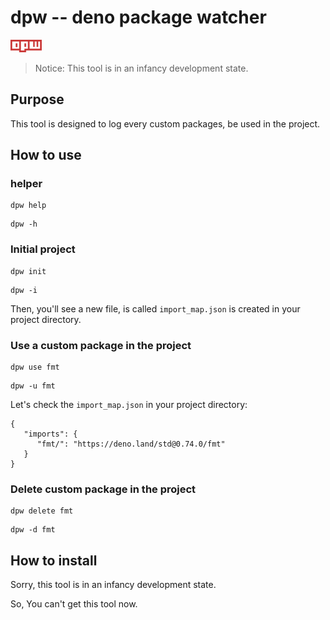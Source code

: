 # dpw -- deno package watcher

![dpw-50](./images/dpw-50.png)

>  Notice: This tool is in an infancy development state.

## Purpose

This tool is designed to log every custom packages, be used in the project.

## How to use

### helper

```
dpw help
```

```
dpw -h
```

### Initial project

```
dpw init
```

```
dpw -i
```

Then, you'll see a new file, is called `import_map.json` is created in your project directory. 

### Use a custom package in the project

```
dpw use fmt
```

```
dpw -u fmt
```

Let's check the `import_map.json` in your project directory:

```
{
   "imports": {
      "fmt/": "https://deno.land/std@0.74.0/fmt"
   }
}
```

### Delete custom package in the project

```
dpw delete fmt
```

```
dpw -d fmt
```

## How to install

Sorry, this tool is in an infancy development state.

So, You can't get this tool now.